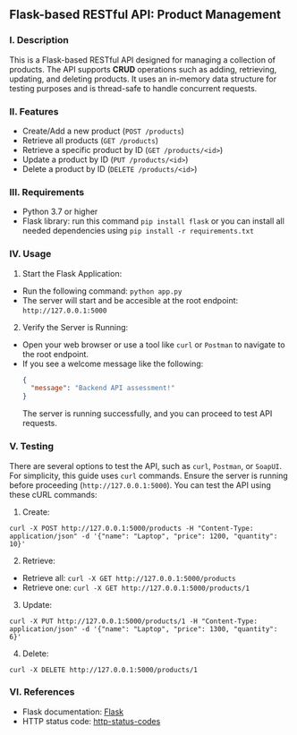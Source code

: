 ## Flask-based RESTful API: Product Management

### I. Description

This is a Flask-based RESTful API designed for managing a collection of products. The API supports **CRUD** operations such as adding, retrieving, updating, and deleting products. It uses an in-memory data structure for testing purposes and is thread-safe to handle concurrent requests.

### II. Features

- Create/Add a new product (`POST /products`)
- Retrieve all products (`GET /products`)
- Retrieve a specific product by ID (`GET /products/<id>`)
- Update a product by ID (`PUT /products/<id>`)
- Delete a product by ID (`DELETE /products/<id>`)

### III. Requirements

- Python 3.7 or higher
- Flask library: run this command `pip install flask` or you can install all needed dependencies using `pip install -r requirements.txt`

### IV. Usage

1. Start the Flask Application:
- Run the following command: `python app.py`
- The server will start and be accesible at the root endpoint: `http://127.0.0.1:5000`
2. Verify the Server is Running:
- Open your web browser or use a tool like `curl` or `Postman` to navigate to the root endpoint.
- If you see a welcome message like the following:
  ```json
  {
    "message": "Backend API assessment!"
  }
  ```
  The server is running successfully, and you can proceed to test API requests.

### V. Testing

There are several options to test the API, such as `curl`, `Postman`, or `SoapUI`. For simplicity, this guide uses `curl` commands. Ensure the server is running before proceeding (`http://127.0.0.1:5000`). You can test the API using these cURL commands:
1. Create:
```
curl -X POST http://127.0.0.1:5000/products -H "Content-Type: application/json" -d '{"name": "Laptop", "price": 1200, "quantity": 10}'
```
2. Retrieve:
- Retrieve all: `curl -X GET http://127.0.0.1:5000/products`
- Retrieve one: `curl -X GET http://127.0.0.1:5000/products/1`
3. Update:
```
curl -X PUT http://127.0.0.1:5000/products/1 -H "Content-Type: application/json" -d '{"name": "Laptop", "price": 1300, "quantity": 6}'
```
4. Delete:
```
curl -X DELETE http://127.0.0.1:5000/products/1
```

### VI. References
- Flask documentation: [Flask](https://flask.palletsprojects.com/)
- HTTP status code: [http-status-codes](https://restfulapi.net/http-status-codes/)
